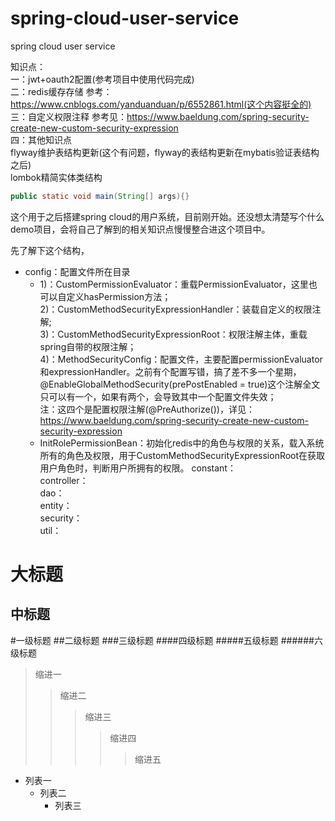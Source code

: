 # spring-cloud-user-service
spring cloud user service

知识点：<br>
一：jwt+oauth2配置(参考项目中使用代码完成)<br>
二：redis缓存存储 参考：https://www.cnblogs.com/yanduanduan/p/6552861.html(这个内容挺全的)<br>
三：自定义权限注释 参考见：https://www.baeldung.com/spring-security-create-new-custom-security-expression<br>
四：其他知识点<br>
   flyway维护表结构更新(这个有问题，flyway的表结构更新在mybatis验证表结构之后)<br>
   lombok精简实体类结构<br>
```Java
public static void main(String[] args){}
```
这个用于之后搭建spring cloud的用户系统，目前刚开始。还没想太清楚写个什么demo项目，会将自己了解到的相关知识点慢慢整合进这个项目中。<br>

先了解下这个结构，<br>
* config：配置文件所在目录<br>
  * 1)：CustomPermissionEvaluator：重载PermissionEvaluator，这里也可以自定义hasPermission方法；<br> 
    2)：CustomMethodSecurityExpressionHandler：装载自定义的权限注解;<br>
    3)：CustomMethodSecurityExpressionRoot：权限注解主体，重载spring自带的权限注解；<br>
    4)：MethodSecurityConfig：配置文件，主要配置permissionEvaluator和expressionHandler。之前有个配置写错，搞了差不多一个星期，@EnableGlobalMethodSecurity(prePostEnabled = true)这个注解全文只可以有一个，如果有两个，会导致其中一个配置文件失效；<br>
    注：这四个是配置权限注解(@PreAuthorize())，详见：https://www.baeldung.com/spring-security-create-new-custom-security-expression<br>
  * InitRolePermissionBean：初始化redis中的角色与权限的关系，载入系统所有的角色及权限，用于CustomMethodSecurityExpressionRoot在获取用户角色时，判断用户所拥有的权限。
constant：<br>
controller：<br>
dao：<br>
entity：<br>
security：<br>
util：<br>

大标题
====

中标题
-------


#一级标题
##二级标题
###三级标题
####四级标题
#####五级标题
######六级标题

>缩进一
>>缩进二
>>>缩进三
>>>>缩进四
>>>>>缩进五

* 列表一
    * 列表二
        * 列表三
        
